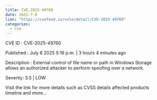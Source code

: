 ```yaml
--- 
title: CVE-2025-49760
date: 2025-7-8
lien: "https://cvefeed.io/vuln/detail/CVE-2025-49760"
categories:
  - cve
---
```


CVE ID : CVE-2025-49760

Published :  July 8
2025
5:16 p.m. | 3 hours
4 minutes ago

Description : External control of file name or path in Windows Storage allows an authorized attacker to perform spoofing over a network.

Severity: 3.5 | LOW

Visit the link for more details
such as CVSS details
affected products
timeline
and more...
